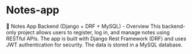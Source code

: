 # Notes-app
📌 Notes App Backend (Django + DRF + MySQL) - Overview This backend-only project allows users to register, log in, and manage notes using RESTful APIs. The app is built with Django Rest Framework (DRF) and uses JWT authentication for security. The data is stored in a MySQL database.
